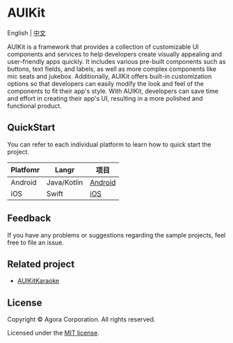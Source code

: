 # AUIKit

English | [中文](README.zh.md)

AUIKit is a framework that provides a collection of customizable UI components and services to help developers create visually appealing and user-friendly apps quickly. It includes various pre-built components such as buttons, text fields, and labels, as well as more complex components like mic seats and jukebox. Additionally, AUIKit offers built-in customization options so that developers can easily modify the look and feel of the components to fit their app's style. With AUIKit, developers can save time and effort in creating their app's UI, resulting in a more polished and functional product.

## QuickStart
You can refer to each individual platform to learn how to quick start the project.

| Platfomr | Langr       | 项目               |
| -------- | ----------- | ------------------ |
| Android  | Java/Kotlin | [Android](Android) |
| iOS      | Swift       | [iOS](iOS)         |

## Feedback

If you have any problems or suggestions regarding the sample projects, feel free to file an issue.

## Related project

- [AUIKitKaraoke](https://github.com/AgoraIO-Community/AUIKitKaraoke)

## License

Copyright © Agora Corporation. All rights reserved.

Licensed under the [MIT license](LICENSE).

